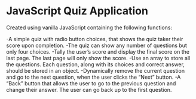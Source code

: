# JavaScript Quiz Application
Created using vanilla JavaScript containing the following functions:

-A simple quiz with radio button choices, that shows the quiz taker their score upon completion.
-The quiz can show any number of questions but only four choices.
-Tally the user’s score and display the final score on the last page. The last page will only show the score.
-Use an array to store all the questions. Each question, along with its choices and correct answer, should be stored in an object.
-Dynamically remove the current question and go to the next question, when the user clicks the “Next” button.
-A “Back” button that allows the user to go to the previous question and change their answer. The user can go back up to the first question.
